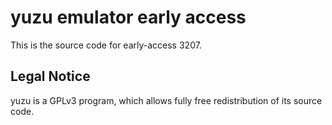 yuzu emulator early access
=============

This is the source code for early-access 3207.

## Legal Notice

yuzu is a GPLv3 program, which allows fully free redistribution of its source code.